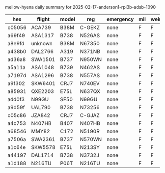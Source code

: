 mellow-hyena daily summary for 2025-02-17-anderson1-rpi3b-adsb-1090

|hex|flight|model|reg|emergency|mil|weirdo|
|--|--|--|--|--|--|--|
|c05056|ACA739|B38M|C-GEKZ|none|F|F|
|a69f49|ASA1317|B738|N526AS|none|F|F|
|a8e9fd|unknown|B38M|N67350|none|F|F|
|a438b0|DAL2766|A319|N371NB|none|F|F|
|ad36a8|SWA1501|B737|N950WN|none|F|F|
|a5a11a|ASA1048|B739|N462AS|none|F|F|
|a7197d|ASA1296|B738|N557AS|none|F|F|
|a9f302|SKW6401|CRJ7|N740EV|none|F|F|
|a85931|QXE2203|E75L|N637QX|none|F|F|
|add0f3|N99GU|SF50|N99GU|none|F|F|
|a9d59f|UAL790|B738|N73256|none|F|F|
|c05c86|JZA842|CRJ7|C-GJAZ|none|F|F|
|a4c753|N407HB|B407|N407HB|none|F|F|
|a68546|MMY82|C172|N5190R|none|F|F|
|a7506a|SWA2361|B737|N570WN|none|F|F|
|a1c64e|SKW5578|E75L|N213SY|none|F|F|
|a44197|DAL1714|B738|N3732J|none|F|F|
|a1d188|N216TU|P06T|N216TU|none|F|F|

